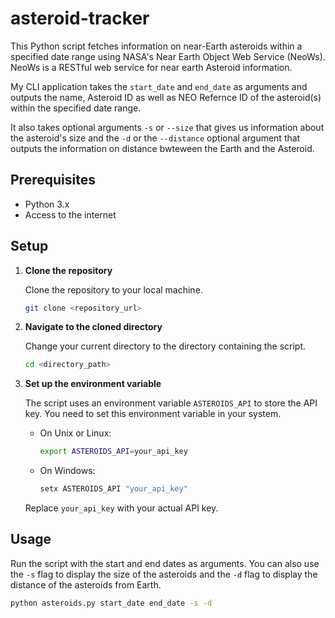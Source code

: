 # asteroid-tracker

This Python script fetches information on near-Earth asteroids within a specified date range using NASA's Near Earth Object Web Service (NeoWs). NeoWs is a RESTful web service for near earth Asteroid information.

My CLI application takes the `start_date` and `end_date` as arguments and outputs the name, Asteroid ID as well as NEO Refernce ID of the asteroid(s) within the specified date range.

It also takes optional arguments `-s` or `--size` that gives us information about the asteroid's size and the `-d` or the `--distance` optional argument that outputs the information on distance bwteween the Earth and the Asteroid.



## Prerequisites

- Python 3.x
- Access to the internet

## Setup

1. **Clone the repository**

    Clone the repository to your local machine.

    ```bash
    git clone <repository_url>
    ```

2. **Navigate to the cloned directory**

    Change your current directory to the directory containing the script.

    ```bash
    cd <directory_path>
    ```

3. **Set up the environment variable**

    The script uses an environment variable `ASTEROIDS_API` to store the API key. You need to set this environment variable in your system.

    - On Unix or Linux:

        ```bash
        export ASTEROIDS_API=your_api_key
        ```

    - On Windows:

        ```cmd
        setx ASTEROIDS_API "your_api_key"
        ```

    Replace `your_api_key` with your actual API key.

## Usage

Run the script with the start and end dates as arguments. You can also use the `-s` flag to display the size of the asteroids and the `-d` flag to display the distance of the asteroids from Earth.

```bash
python asteroids.py start_date end_date -s -d
